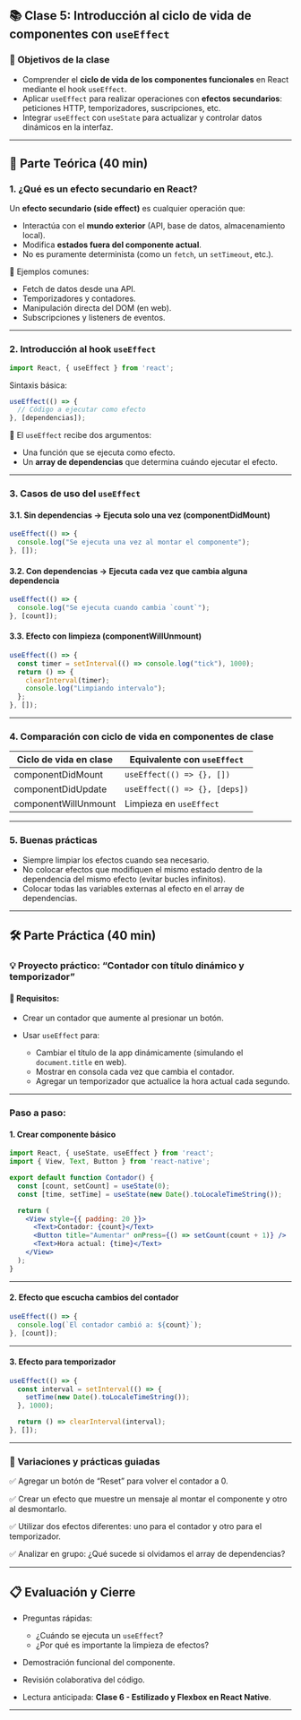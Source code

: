 ## 📚 Clase 5: Introducción al ciclo de vida de componentes con `useEffect`

### 🎯 Objetivos de la clase

* Comprender el **ciclo de vida de los componentes funcionales** en React mediante el hook `useEffect`.
* Aplicar `useEffect` para realizar operaciones con **efectos secundarios**: peticiones HTTP, temporizadores, suscripciones, etc.
* Integrar `useEffect` con `useState` para actualizar y controlar datos dinámicos en la interfaz.

---

## 🧠 Parte Teórica (40 min)

### 1. ¿Qué es un efecto secundario en React?

Un **efecto secundario (side effect)** es cualquier operación que:

* Interactúa con el **mundo exterior** (API, base de datos, almacenamiento local).
* Modifica **estados fuera del componente actual**.
* No es puramente determinista (como un `fetch`, un `setTimeout`, etc.).

🔎 Ejemplos comunes:

* Fetch de datos desde una API.
* Temporizadores y contadores.
* Manipulación directa del DOM (en web).
* Subscripciones y listeners de eventos.

---

### 2. Introducción al hook `useEffect`

```jsx
import React, { useEffect } from 'react';
```

Sintaxis básica:

```jsx
useEffect(() => {
  // Código a ejecutar como efecto
}, [dependencias]);
```

📌 El `useEffect` recibe dos argumentos:

* Una función que se ejecuta como efecto.
* Un **array de dependencias** que determina cuándo ejecutar el efecto.

---

### 3. Casos de uso del `useEffect`

#### 3.1. Sin dependencias → Ejecuta solo una vez (componentDidMount)

```jsx
useEffect(() => {
  console.log("Se ejecuta una vez al montar el componente");
}, []);
```

#### 3.2. Con dependencias → Ejecuta cada vez que cambia alguna dependencia

```jsx
useEffect(() => {
  console.log("Se ejecuta cuando cambia `count`");
}, [count]);
```

#### 3.3. Efecto con limpieza (componentWillUnmount)

```jsx
useEffect(() => {
  const timer = setInterval(() => console.log("tick"), 1000);
  return () => {
    clearInterval(timer);
    console.log("Limpiando intervalo");
  };
}, []);
```

---

### 4. Comparación con ciclo de vida en componentes de clase

| Ciclo de vida en clase | Equivalente con `useEffect`   |
| ---------------------- | ----------------------------- |
| componentDidMount      | `useEffect(() => {}, [])`     |
| componentDidUpdate     | `useEffect(() => {}, [deps])` |
| componentWillUnmount   | Limpieza en `useEffect`       |

---

### 5. Buenas prácticas

* Siempre limpiar los efectos cuando sea necesario.
* No colocar efectos que modifiquen el mismo estado dentro de la dependencia del mismo efecto (evitar bucles infinitos).
* Colocar todas las variables externas al efecto en el array de dependencias.

---

## 🛠️ Parte Práctica (40 min)

### 💡 Proyecto práctico: **“Contador con título dinámico y temporizador”**

#### 📌 Requisitos:

* Crear un contador que aumente al presionar un botón.
* Usar `useEffect` para:

  * Cambiar el título de la app dinámicamente (simulando el `document.title` en web).
  * Mostrar en consola cada vez que cambia el contador.
  * Agregar un temporizador que actualice la hora actual cada segundo.

---

### Paso a paso:

#### 1. Crear componente básico

```jsx
import React, { useState, useEffect } from 'react';
import { View, Text, Button } from 'react-native';

export default function Contador() {
  const [count, setCount] = useState(0);
  const [time, setTime] = useState(new Date().toLocaleTimeString());

  return (
    <View style={{ padding: 20 }}>
      <Text>Contador: {count}</Text>
      <Button title="Aumentar" onPress={() => setCount(count + 1)} />
      <Text>Hora actual: {time}</Text>
    </View>
  );
}
```

---

#### 2. Efecto que escucha cambios del contador

```jsx
useEffect(() => {
  console.log(`El contador cambió a: ${count}`);
}, [count]);
```

---

#### 3. Efecto para temporizador

```jsx
useEffect(() => {
  const interval = setInterval(() => {
    setTime(new Date().toLocaleTimeString());
  }, 1000);

  return () => clearInterval(interval);
}, []);
```

---

### 🔄 Variaciones y prácticas guiadas

✅ Agregar un botón de “Reset” para volver el contador a 0.

✅ Crear un efecto que muestre un mensaje al montar el componente y otro al desmontarlo.

✅ Utilizar dos efectos diferentes: uno para el contador y otro para el temporizador.

✅ Analizar en grupo: ¿Qué sucede si olvidamos el array de dependencias?

---

## 📋 Evaluación y Cierre

* Preguntas rápidas:

  * ¿Cuándo se ejecuta un `useEffect`?
  * ¿Por qué es importante la limpieza de efectos?
* Demostración funcional del componente.
* Revisión colaborativa del código.
* Lectura anticipada: **Clase 6 - Estilizado y Flexbox en React Native**.

---

